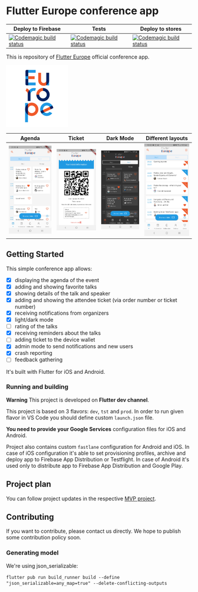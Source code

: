# Flutter Europe conference app

| Deploy to Firebase | Tests | Deploy to stores |
|--------------------|-------|------------------|
| [![Codemagic build status](https://api.codemagic.io/apps/5dad72c1db229636b8c072a6/5dad72c1db229636b8c072a5/status_badge.svg)](https://codemagic.io/apps/5dad72c1db229636b8c072a6/5dad72c1db229636b8c072a5/latest_build) | [![Codemagic build status](https://api.codemagic.io/apps/5dad72c1db229636b8c072a6/5dad72c1db229636b8c072a5/status_badge.svg)](https://codemagic.io/apps/5dad72c1db229636b8c072a6/5dad72c1db229636b8c072a5/latest_build) | [![Codemagic build status](https://api.codemagic.io/apps/5dad72c1db229636b8c072a6/5db3500825dc3f4dd757c499/status_badge.svg)](https://codemagic.io/apps/5dad72c1db229636b8c072a6/5db3500825dc3f4dd757c499/latest_build) |

This is repository of [Flutter Europe](https://fluttereurope.dev/) official conference app.

![App Logo](docs/logo.png)

| Agenda | Ticket | Dark Mode | Different layouts |
|--------------------|-------|--------|--------|
|![Agenda screenshot](screenshots/agenda.jpg) | ![Ticket screenshot](screenshots/ticket.jpg) | ![Dark mode](screenshots/dark.jpg) | ![Different layouts](screenshots/layout.jpg) |

## Getting Started

This simple conference app allows:

- [x] displaying the agenda of the event
- [x] adding and showing favorite talks
- [x] showing details of the talk and speaker
- [x] adding and showing the attendee ticket (via order number or ticket number)
- [x] receiving notifications from organizers
- [x] light/dark mode
- [ ] rating of the talks
- [x] receiving reminders about the talks
- [ ] adding ticket to the device wallet
- [x] admin mode to send notifications and new users
- [x] crash reporting
- [ ] feedback gathering

It's built with Flutter for iOS and Android.

### Running and building

**Warning** This project is developed on **Flutter dev channel**.

This project is based on 3 flavors: `dev`, `tst` and `prod`. In order to run given flavor in VS Code you should define custom `launch.json` file.

**You need to provide your Google Services** configuration files for iOS and Android.

Project also contains custom `fastlane` configuration for Android and iOS. In case of iOS configuration it's able to set provisioning profiles, archive and deploy app to Firebase App Distribution or Testflight. In case of Android it's used only to distribute app to Firebase App Distribution and Google Play.

## Project plan

You can follow project updates in the respective [MVP project](https://github.com/FlutterEurope/conference2020/projects/1).

## Contributing

If you want to contribute, please contact us directly. We hope to publish some contribution policy soon.

### Generating model

We're using json_serializable:

```
flutter pub run build_runner build --define "json_serializable=any_map=true" --delete-conflicting-outputs
```
